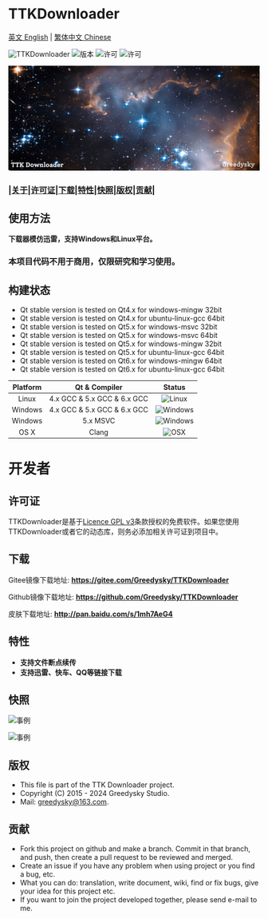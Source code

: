 # TTKDownloader
[英文 English](./README.md) | [繁体中文 Chinese](./README_tc.md)

![TTKDownloader](https://img.shields.io/badge/Greedysky-TTKDownloader-green.svg?style=flat-square)
![版本](https://img.shields.io/github/v/release/Greedysky/TTKDownloader?style=flat-square&label=Version)
![许可](https://img.shields.io/badge/License-GPL%20V3-yellowgreen.svg?style=flat-square)
![许可](https://img.shields.io/badge/License-LGPL%20V3-yellow.svg?style=flat-square)

![徽标](https://github.com/Greedysky/TTKDownloader/blob/master/TTKResource/logo_banner.png?raw=true)

### **|[关于](https://github.com/Greedysky/TTKDownloader/blob/master/README_cn.md#使用方法)|[许可证](https://github.com/Greedysky/TTKDownloader/blob/master/README_cn.md#许可证)|[下载](https://github.com/Greedysky/TTKDownloader/blob/master/README_cn.md#下载)|[特性](https://github.com/Greedysky/TTKDownloader/blob/master/README_cn.md#特性)|[快照](https://github.com/Greedysky/TTKDownloader/blob/master/README_cn.md#快照)|[版权](https://github.com/Greedysky/TTKDownloader/blob/master/README_cn.md#版权)|[贡献](https://github.com/Greedysky/TTKDownloader/blob/master/README_cn.md#贡献)|**

使用方法
--------
**下载器模仿迅雷，支持Windows和Linux平台。**

### 本项目代码不用于商用，仅限研究和学习使用。

## 构建状态
 * Qt stable version is tested on Qt4.x for windows-mingw 32bit
 * Qt stable version is tested on Qt4.x for ubuntu-linux-gcc 64bit
 * Qt stable version is tested on Qt5.x for windows-msvc 32bit
 * Qt stable version is tested on Qt5.x for windows-msvc 64bit
 * Qt stable version is tested on Qt5.x for windows-mingw 32bit
 * Qt stable version is tested on Qt5.x for ubuntu-linux-gcc 64bit
 * Qt stable version is tested on Qt6.x for windows-mingw 64bit
 * Qt stable version is tested on Qt6.x for ubuntu-linux-gcc 64bit

| Platform | Qt & Compiler               | Status                                                                 |
| :---:    | :---:                       | :---:                                                                  |
| Linux    | 4.x GCC & 5.x GCC & 6.x GCC | ![Linux](https://img.shields.io/badge/build-passing-brightgreen.svg)   |
| Windows  | 4.x GCC & 5.x GCC & 6.x GCC | ![Windows](https://img.shields.io/badge/build-passing-brightgreen.svg) |
| Windows  | 5.x MSVC                    | ![Windows](https://img.shields.io/badge/build-passing-brightgreen.svg) |
| OS X     | Clang                       | ![OSX](https://img.shields.io/badge/build-unknown-lightgrey.svg)       |

# 开发者

许可证
--------
TTKDownloader是基于[Licence GPL v3](https://github.com/Greedysky/TTKDownloader/blob/master/LICENSE)条款授权的免费软件。如果您使用TTKDownloader或者它的动态库，则务必添加相关许可证到项目中。

下载
--------
Gitee镜像下载地址: **<u>https://gitee.com/Greedysky/TTKDownloader</u>**

Github镜像下载地址: **<u>https://github.com/Greedysky/TTKDownloader</u>**

皮肤下载地址: **<u>http://pan.baidu.com/s/1mh7AeG4</u>**

特性
--------
 * **支持文件断点续传**
 * **支持迅雷、快车、QQ等链接下载**

快照
--------
![事例](https://github.com/Greedysky/TTKDownloader/blob/master/TTKResource/demo/demo.jpg?raw=true)

![事例](https://github.com/Greedysky/TTKDownloader/blob/master/TTKResource/demo/demo2.jpg?raw=true)

版权
--------
 * This file is part of the TTK Downloader project.
 * Copyright (C) 2015 - 2024 Greedysky Studio.
 * Mail: greedysky@163.com.

贡献
--------
 * Fork this project on github and make a branch. Commit in that branch, and push, then create a pull request to be reviewed and merged.
 * Create an issue if you have any problem when using project or you find a bug, etc.
 * What you can do: translation, write document, wiki, find or fix bugs, give your idea for this project etc.
 * If you want to join the project developed together, please send e-mail to me.
